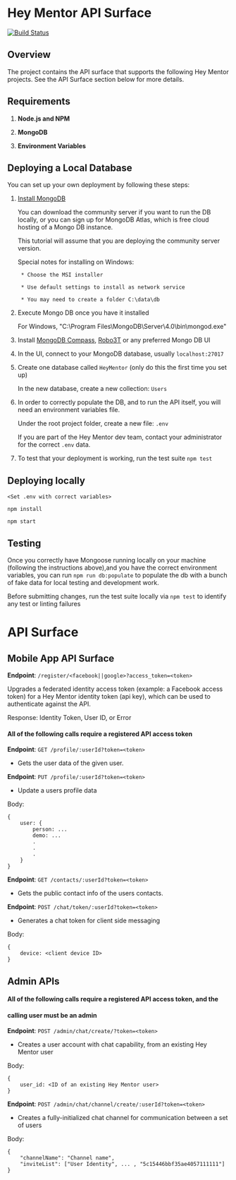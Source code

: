 # Hey Mentor API Surface

[![Build Status](https://travis-ci.com/Hey-Mentor/apis.svg?branch=master)](https://travis-ci.com/Hey-Mentor/apis)

## Overview

The project contains the API surface that supports the following Hey Mentor projects. See the API Surface section below for more details.

## Requirements

1. __Node.js and NPM__

2. __MongoDB__

3. __Environment Variables__

## Deploying a Local Database

You can set up your own deployment by following these steps:

1. [Install MongoDB](https://docs.mongodb.com/v3.2/administration/install-community/)

    You can download the community server if you want to run the DB locally, or you can sign up for MongoDB Atlas, which is free cloud hosting of a Mongo DB instance.

    This tutorial will assume that you are deploying the community server version.

    Special notes for installing on Windows:

        * Choose the MSI installer

        * Use default settings to install as network service

        * You may need to create a folder C:\data\db


2. Execute Mongo DB once you have it installed

    For Windows, "C:\Program Files\MongoDB\Server\4.0\bin\mongod.exe"


3. Install [MongoDB Compass](https://www.mongodb.com/products/compass), [Robo3T](https://robomongo.org/) or any preferred Mongo DB UI

4. In the UI, connect to your MongoDB database, usually `localhost:27017`

5. Create one database called `HeyMentor` (only do this the first time you set up)

    In the new database, create a new collection: `Users`

6. In order to correctly populate the DB, and to run the API itself, you will need an environment variables file. 

    Under the root project folder, create a new file: `.env`

    If you are part of the Hey Mentor dev team, contact your administrator for the correct `.env` data. 

7. To test that your deployment is working, run the test suite `npm test`

## Deploying locally

`<Set .env with correct variables>`

`npm install`

`npm start`

## Testing

Once you correctly have Mongoose running locally on your machine (following the instructions above),and you have the correct environment variables, you can run `npm run db:populate` to populate the db with a bunch of fake data for local testing and development work.

Before submitting changes, run the test suite locally via `npm test` to identify any test or linting failures


# API Surface

## Mobile App API Surface

__Endpoint__: `/register/<facebook||google>?access_token=<token>`

Upgrades a federated identity access token (example: a Facebook access token) for a Hey Mentor identity token (api key), which can be used to authenticate against the API.

Response: Identity Token, User ID, or Error

#### All of the following calls require a registered API access token 


__Endpoint__: `GET /profile/:userId?token=<token>`

- Gets the user data of the given user.

__Endpoint__: `PUT /profile/:userId?token=<token>`

- Update a users profile data

Body: 
```
{
    user: {
        person: ...
        demo: ...
        .
        .
        .
    }
}
```

__Endpoint__: `GET /contacts/:userId?token=<token>`

- Gets the public contact info of the users contacts.

__Endpoint__: `POST /chat/token/:userId?token=<token>`

- Generates a chat token for client side messaging

Body: 
```
{
    device: <client device ID>
}
```

## Admin APIs

#### All of the following calls require a registered API access token, and the 
#### calling user must be an admin

__Endpoint__: `POST /admin/chat/create/?token=<token>`

- Creates a user account with chat capability, from an existing Hey Mentor user

Body: 
```
{
    user_id: <ID of an existing Hey Mentor user>
}
```


__Endpoint__: `POST /admin/chat/channel/create/:userId?token=<token>`

- Creates a fully-initialized chat channel for communication between a set of users

Body: 
```
{
	"channelName": "Channel name",
	"inviteList": ["User Identity", ... , "5c15446bbf35ae4057111111"]
}
```